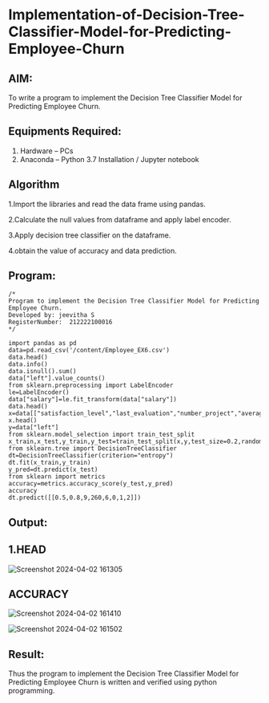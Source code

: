 # Implementation-of-Decision-Tree-Classifier-Model-for-Predicting-Employee-Churn

## AIM:
To write a program to implement the Decision Tree Classifier Model for Predicting Employee Churn.

## Equipments Required:
1. Hardware – PCs
2. Anaconda – Python 3.7 Installation / Jupyter notebook

## Algorithm
1.Import the libraries and read the data frame using pandas.
   
2.Calculate the null values from dataframe and apply label encoder.

3.Apply decision tree classifier on the dataframe.

4.obtain the value of accuracy and data prediction. 

## Program:
```
/*
Program to implement the Decision Tree Classifier Model for Predicting Employee Churn.
Developed by: jeevitha S
RegisterNumber:  212222100016
*/

import pandas as pd
data=pd.read_csv('/content/Employee_EX6.csv')
data.head()
data.info()
data.isnull().sum()
data["left"].value_counts()
from sklearn.preprocessing import LabelEncoder
le=LabelEncoder()
data["salary"]=le.fit_transform(data["salary"])
data.head()
x=data[["satisfaction_level","last_evaluation","number_project","average_montly_hours","time_spend_company","Work_accident","promotion_last_5years","salary"]]
x.head()
y=data["left"]
from sklearn.model_selection import train_test_split
x_train,x_test,y_train,y_test=train_test_split(x,y,test_size=0.2,random_state=100)
from sklearn.tree import DecisionTreeClassifier
dt=DecisionTreeClassifier(criterion="entropy")
dt.fit(x_train,y_train)
y_pred=dt.predict(x_test)
from sklearn import metrics
accuracy=metrics.accuracy_score(y_test,y_pred)
accuracy
dt.predict([[0.5,0.8,9,260,6,0,1,2]])

```

## Output:

## 1.HEAD

![Screenshot 2024-04-02 161305](https://github.com/sakthipriyadhanusu/Implementation-of-Decision-Tree-Classifier-Model-for-Predicting-Employee-Churn/assets/119393194/215cfdce-15cc-4e26-9c04-70c6419f22ce)

## ACCURACY

![Screenshot 2024-04-02 161410](https://github.com/sakthipriyadhanusu/Implementation-of-Decision-Tree-Classifier-Model-for-Predicting-Employee-Churn/assets/119393194/fa82ee97-0d1a-4f73-bfe2-d4ee53098462)


![Screenshot 2024-04-02 161502](https://github.com/sakthipriyadhanusu/Implementation-of-Decision-Tree-Classifier-Model-for-Predicting-Employee-Churn/assets/119393194/858e5a1b-5dc7-49df-b5d9-a5204654d087)

## Result:
Thus the program to implement the  Decision Tree Classifier Model for Predicting Employee Churn is written and verified using python programming.
